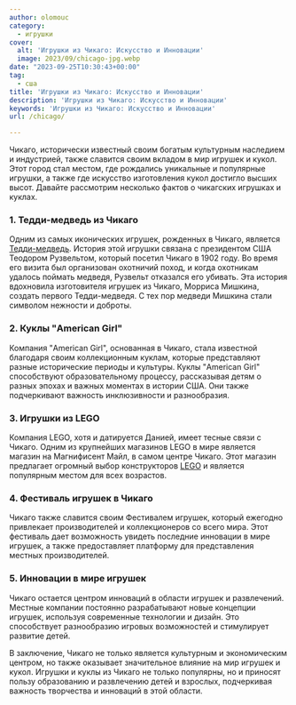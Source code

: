 ```yaml
---
author: olomouc
category:
  - игрушки
cover:
  alt: 'Игрушки из Чикаго: Искусство и Инновации'
  image: 2023/09/chicago-jpg.webp
date: "2023-09-25T10:30:43+00:00"
tag:
  - сша
title: 'Игрушки из Чикаго: Искусство и Инновации'
description: 'Игрушки из Чикаго: Искусство и Инновации'
keywords: 'Игрушки из Чикаго: Искусство и Инновации'
url: /chicago/

---
```

Чикаго, исторически известный своим богатым культурным наследием и индустрией, также славится своим вкладом в мир игрушек и кукол. Этот город стал местом, где рождались уникальные и популярные игрушки, а также где искусство изготовления кукол достигло высших высот. Давайте рассмотрим несколько фактов о чикагских игрушках и куклах.

### 1\. **Тедди-медведь из Чикаго**

Одним из самых иконических игрушек, рожденных в Чикаго, является [Тедди-медведь](https://www.adora.ru/xv-moskovskaya-mezhdunarodnaya-vystavka-kollekczionnyh-mishek-teddy/). История этой игрушки связана с президентом США Теодором Рузвельтом, который посетил Чикаго в 1902 году. Во время его визита был организован охотничий поход, и когда охотникам удалось поймать медведя, Рузвельт отказался его убивать. Эта история вдохновила изготовителя игрушек из Чикаго, Морриса Мишкина, создать первого Тедди-медведя. С тех пор медведи Мишкина стали символом нежности и доброты.

### 2\. **Куклы "American Girl"**

Компания "American Girl", основанная в Чикаго, стала известной благодаря своим коллекционным куклам, которые представляют разные исторические периоды и культуры. Куклы "American Girl" способствуют образовательному процессу, рассказывая детям о разных эпохах и важных моментах в истории США. Они также подчеркивают важность инклюзивности и разнообразия.

### 3\. **Игрушки из LEGO**

Компания LEGO, хотя и датируется Данией, имеет тесные связи с Чикаго. Одним из крупнейших магазинов LEGO в мире является магазин на Магнифисент Майл, в самом центре Чикаго. Этот магазин предлагает огромный выбор конструкторов [LEGO](https://www.adora.ru/lego/) и является популярным местом для всех возрастов.

### 4\. **Фестиваль игрушек в Чикаго**

Чикаго также славится своим Фестивалем игрушек, который ежегодно привлекает производителей и коллекционеров со всего мира. Этот фестиваль дает возможность увидеть последние инновации в мире игрушек, а также предоставляет платформу для представления местных производителей.

### 5\. **Инновации в мире игрушек**

Чикаго остается центром инноваций в области игрушек и развлечений. Местные компании постоянно разрабатывают новые концепции игрушек, используя современные технологии и дизайн. Это способствует разнообразию игровых возможностей и стимулирует развитие детей.

В заключение, Чикаго не только является культурным и экономическим центром, но также оказывает значительное влияние на мир игрушек и кукол. Игрушки и куклы из Чикаго не только популярны, но и приносят пользу образованию и развлечению детей и взрослых, подчеркивая важность творчества и инноваций в этой области.
